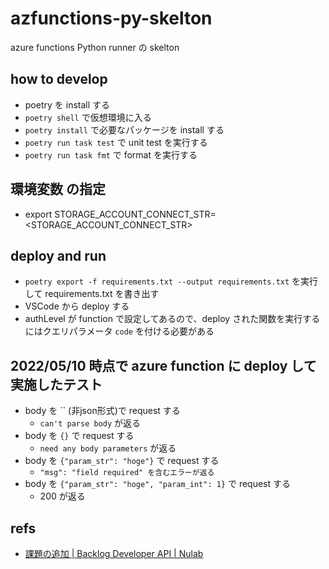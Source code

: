 # azfunctions-py-skelton
azure functions Python runner の skelton

## how to develop
- poetry を install する
- `poetry shell` で仮想環境に入る
- `poetry install` で必要なパッケージを install する
- `poetry run task test` で unit test を実行する
- `poetry run task fmt` で format を実行する 

## 環境変数 の指定
- export STORAGE_ACCOUNT_CONNECT_STR=<STORAGE_ACCOUNT_CONNECT_STR>

## deploy and run
- `poetry export -f requirements.txt --output requirements.txt` を実行して requirements.txt を書き出す
- VSCode から deploy する
- authLevel が function で設定してあるので、deploy された関数を実行するにはクエリパラメータ `code` を付ける必要がある

## 2022/05/10 時点で azure function に deploy して実施したテスト
- body を `` (非json形式)で request する
    - `can't parse body` が返る
- body を `{}` で request する
    - `need any body parameters` が返る
- body を `{"param_str": "hoge"}` で request する
    - `"msg": "field required" を含むエラーが返る`
- body を `{"param_str": "hoge", "param_int": 1}` で request する
    - 200 が返る

## refs
- [課題の追加 | Backlog Developer API | Nulab](https://developer.nulab.com/ja/docs/backlog/api/2/add-issue/#url)